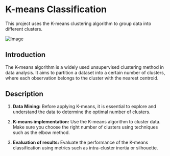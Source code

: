 # K-means Classification

This project uses the K-means clustering algorithm to group data into different clusters.

![Image](https://miro.medium.com/v2/resize:fit:2550/0*GVjzZeYrir0R_6-X.png)

## Introduction

The K-means algorithm is a widely used unsupervised clustering method in data analysis. It aims to partition a dataset into a certain number of clusters, where each observation belongs to the cluster with the nearest centroid.

## Description
   
1. **Data Mining:** Before applying K-means, it is essential to explore and understand the data to determine the optimal number of clusters.

2. **K-means implementation:** Use the K-means algorithm to cluster data. Make sure you choose the right number of clusters using techniques such as the elbow method.

3. **Evaluation of results:** Evaluate the performance of the K-means classification using metrics such as intra-cluster inertia or silhouette.
